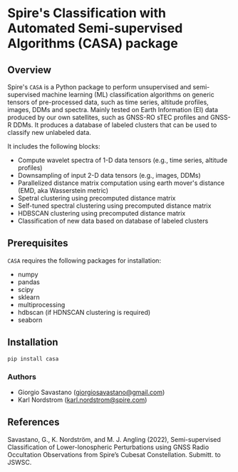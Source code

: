 # Spire's Classification with Automated Semi-supervised Algorithms (CASA) package

## Overview

Spire's `CASA` is a Python package to perform unsupervised and semi-supervised machine learning (ML) classification algorithms on generic tensors of pre-processed data, such as time series, altitude profiles, images, DDMs and spectra. Mainly tested on Earth Information (EI) data produced by our own satellites, such as GNSS-RO sTEC profiles and GNSS-R DDMs. It produces a database of labeled clusters that can be used to classify new unlabeled data.

It includes the following blocks:

* Compute wavelet spectra of 1-D data tensors (e.g., time series, altitude profiles)
* Downsampling of input 2-D data tensors (e.g., images, DDMs)
* Parallelized distance matrix computation using earth mover's distance (EMD, aka Wasserstein metric)
* Spetral clustering using precomputed distance matrix
* Self-tuned spectral clustering using precomputed distance matrix
* HDBSCAN clustering using precomputed distance matrix
* Classification of new data based on database of labeled clusters

## Prerequisites

`CASA` requires the following packages for installation:

* numpy
* pandas
* scipy
* sklearn
* multiprocessing
* hdbscan (if HDNSCAN clustering is required)
* seaborn

## Installation

    pip install casa


### Authors

- Giorgio Savastano (<giorgiosavastano@gmail.com>)
- Karl Nordstrom (<karl.nordstrom@spire.com>)

## References

Savastano, G., K. Nordström, and M. J. Angling (2022), Semi-supervised Classification of Lower-Ionospheric Perturbations using GNSS Radio Occultation Observations from Spire’s Cubesat Constellation. Submitt. to JSWSC.
